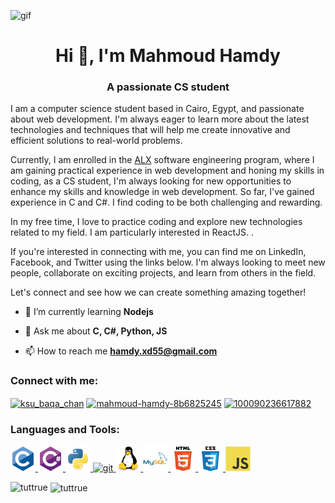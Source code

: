 [//]: #![masterhead](https://user-images.githubusercontent.com/125555445/221557144-9f128373-9958-4d78-8013-c67f7d94b03e.gif)
![gif](https://media0.giphy.com/media/ZVik7pBtu9dNS/giphy.gif?cid=ecf05e47f4c49baxbuouc87ht1bzj02z9fgpa8569b2wkrse&rid=giphy.gif&ct=g)

<h1 align="center">Hi 👋, I'm Mahmoud Hamdy</h1>
<h3 align="center">A passionate CS student</h3>
<p>I am a computer science student based in Cairo, Egypt, and passionate about web development. I'm always eager to learn more about the latest technologies and techniques that will help me create innovative and efficient solutions to real-world problems.

Currently, I am enrolled in the [ALX](https://www.alxafrica.com/) software engineering program, where I am gaining practical experience in web development and honing my skills in coding, as a CS student, I'm always looking for new opportunities to enhance my skills and knowledge in web development. So far, I've gained experience in C and C#. <!-- , JavaScript , ReactJS, Tailwind, and NodeJS . I enjoy working on web development projects, and --> I find coding to be both challenging and rewarding.

In my free time, I love to practice coding and explore new technologies related to my field. I am particularly interested in ReactJS. <!-- and enjoy using it to build powerful web applications --> .

If you're interested in connecting with me, you can find me on LinkedIn, Facebook, and Twitter using the links below. I'm always looking to meet new people, collaborate on exciting projects, and learn from others in the field.

Let's connect and see how we can create something amazing together!

- 🌱 I’m currently learning **Nodejs**

- 💬 Ask me about **<!-- React, --> C, C#, Python, JS**

- 📫 How to reach me **hamdy.xd55@gmail.com**

<h3 align="left">Connect with me:</h3>
<p align="left">
<a href="https://twitter.com/ksu_baqa_chan" target="blank"><img align="center" src="https://raw.githubusercontent.com/rahuldkjain/github-profile-readme-generator/master/src/images/icons/Social/twitter.svg" alt="ksu_baqa_chan" height="30" width="40" /></a>
<a href="https://www.linkedin.com/in/mahmoud-hamdy-8b6825245/" target="blank"><img align="center" src="https://raw.githubusercontent.com/rahuldkjain/github-profile-readme-generator/master/src/images/icons/Social/linked-in-alt.svg" alt="mahmoud-hamdy-8b6825245" height="30" width="40" /></a>
<a href="https://www.facebook.com/profile.php?id=100090236617882" target="blank"><img align="center" src="https://raw.githubusercontent.com/rahuldkjain/github-profile-readme-generator/master/src/images/icons/Social/facebook.svg" alt="100090236617882" height="30" width="40" /></a>
</p>

<h3 align="left">Languages and Tools:</h3>
<p align="left"> <a href="https://www.cprogramming.com/" target="_blank" rel="noreferrer"> <img src="https://raw.githubusercontent.com/devicons/devicon/master/icons/c/c-original.svg" alt="c" width="40" height="40"/> </a> <a href="https://www.w3schools.com/cs/" target="_blank" rel="noreferrer"> <img src="https://raw.githubusercontent.com/devicons/devicon/master/icons/csharp/csharp-original.svg" alt="csharp" width="40" height="40"/> 
  </a> <a href="https://www.python.org" target="_blank" rel="noreferrer"> <img src="https://raw.githubusercontent.com/devicons/devicon/master/icons/python/python-original.svg" alt="python" width="40" height="40"/> </a> <a href="https://git-scm.com/" target="_blank" rel="noreferrer"> <img src="https://www.vectorlogo.zone/logos/git-scm/git-scm-icon.svg" alt="git" width="40" height="40"/>  <a href="https://www.linux.org/" target="_blank" rel="noreferrer"> <img src="https://raw.githubusercontent.com/devicons/devicon/master/icons/linux/linux-original.svg" alt="linux" width="40" height="40"/> <a href="https://www.mysql.com/" target="_blank" rel="noreferrer"> <img src="https://raw.githubusercontent.com/devicons/devicon/master/icons/mysql/mysql-original-wordmark.svg" alt="mysql" width="40" height="40"/> <a href="https://www.w3.org/html/" target="_blank" rel="noreferrer"> <img src="https://raw.githubusercontent.com/devicons/devicon/master/icons/html5/html5-original-wordmark.svg" alt="html5" width="40" height="40"/> <a href="https://www.w3schools.com/css/" target="_blank" rel="noreferrer"> <img src="https://raw.githubusercontent.com/devicons/devicon/master/icons/css3/css3-original-wordmark.svg" alt="css3" width="40" height="40"/> <a href="https://developer.mozilla.org/en-US/docs/Web/JavaScript" target="_blank" rel="noreferrer"> <img src="https://raw.githubusercontent.com/devicons/devicon/master/icons/javascript/javascript-original.svg" alt="javascript" width="40" height="40"/> </a>  <!-- </a>  </a> <a href="https://expressjs.com" target="_blank" rel="noreferrer"> <img src="https://raw.githubusercontent.com/devicons/devicon/master/icons/express/express-original-wordmark.svg" alt="express" width="40" height="40"/> </a> <a href="https://git-scm.com/" target="_blank" rel="noreferrer"> <img src="https://www.vectorlogo.zone/logos/git-scm/git-scm-icon.svg" alt="git" width="40" height="40"/> </a>  </a>  </a> <a href="https://www.mongodb.com/" target="_blank" rel="noreferrer"> <img src="https://raw.githubusercontent.com/devicons/devicon/master/icons/mongodb/mongodb-original-wordmark.svg" alt="mongodb" width="40" height="40"/> </a>  </a> <a href="https://nodejs.org" target="_blank" rel="noreferrer"> <img src="https://raw.githubusercontent.com/devicons/devicon/master/icons/nodejs/nodejs-original-wordmark.svg" alt="nodejs" width="40" height="40"/> </a> <a href="https://www.postgresql.org" target="_blank" rel="noreferrer"> <img src="https://raw.githubusercontent.com/devicons/devicon/master/icons/postgresql/postgresql-original-wordmark.svg" alt="postgresql" width="40" height="40"/> </a> <a href="https://reactjs.org/" target="_blank" rel="noreferrer"> <img src="https://raw.githubusercontent.com/devicons/devicon/master/icons/react/react-original-wordmark.svg" alt="react" width="40" height="40"/> </a> <a href="https://tailwindcss.com/" target="_blank" rel="noreferrer"> <img src="https://www.vectorlogo.zone/logos/tailwindcss/tailwindcss-icon.svg" alt="tailwind" width="40" height="40"/> </a> </p> -->

<p><img align="left" src="https://github-readme-stats.vercel.app/api/top-langs?username=tuttrue&show_icons=true&locale=en&layout=compact" alt="tuttrue" /></p>

<p>&nbsp;<img align="center" src="https://github-readme-stats.vercel.app/api?username=tuttrue&show_icons=true&locale=en" alt="tuttrue" /></p>


<!---
TutTrue/TutTrue is a ✨ special ✨ repository because its `README.md` (this file) appears on your GitHub profile.
You can click the Preview link to take a look at your changes.
--->
